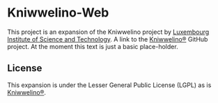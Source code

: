# Kniwwelino-Web #

This project is an expansion of the Kniwwelino project by [Luxembourg Institute of Science and Technology](http://www.list.lu). 
A link to the [Kniwwelino&reg;](https://github.com/LIST-LUXEMBOURG/KniwwelinoLib) GitHub project. 
At the moment this text is just a basic place-holder.

## License
This expansion is under the Lesser General Public License (LGPL) as is [Kniwwelino&reg;](http://kniwwelino.lu/en/).